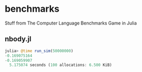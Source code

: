 # benchmarks

Stuff from The Computer Language Benchmarks Game in Julia

## nbody.jl
```julia
julia> @time run_sim(50000000)
-0.169075164
-0.169059907
  5.175074 seconds (100 allocations: 6.500 KiB)
```
